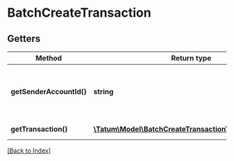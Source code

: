 # BatchCreateTransaction

## Getters

Method | Return type | Description | Notes
------------ | ------------- | ------------- | -------------
**getSenderAccountId()** | **string** | Internal sender account ID within Tatum platform |
**getTransaction()** | [**\Tatum\Model\BatchCreateTransactionTransactionInner[]**](BatchCreateTransactionTransactionInner.md) | Array of block seals. | [optional]

[[Back to Index]](../index.md)
